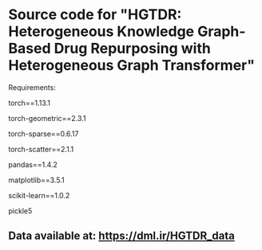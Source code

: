 # Source code for "HGTDR: Heterogeneous Knowledge Graph-Based Drug Repurposing with Heterogeneous Graph Transformer"
Requirements:

torch==1.13.1

torch-geometric==2.3.1

torch-sparse==0.6.17

torch-scatter==2.1.1

pandas==1.4.2

matplotlib==3.5.1

scikit-learn==1.0.2

pickle5

## Data available at: https://dml.ir/HGTDR_data
